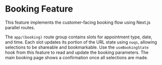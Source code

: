 # Booking Feature

This feature implements the customer-facing booking flow using Next.js parallel routes.

The `app/(booking)` route group contains slots for appointment type, date, and time. Each slot updates its portion of the URL state using `nuqs`, allowing selections to be shareable and bookmarkable. Use the `useBookingState` hook from this feature to read and update the booking parameters. The main booking page shows a confirmation once all selections are made.

